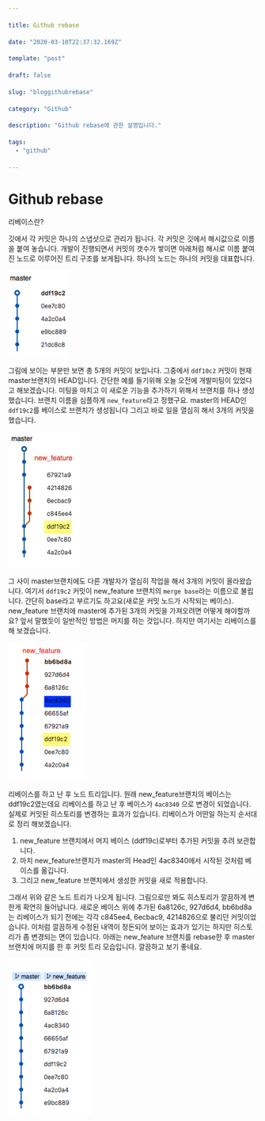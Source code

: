 ```yaml
---

title: Github rebase

date: "2020-03-10T22:37:32.169Z"

template: "post"

draft: false

slug: "bloggithubrebase"

category: "Github"

description: "Github rebase에 관한 설명입니다."

tags:
  - "github"

---
```

# Github rebase

리베이스란?

깃에서 각 커밋은 하나의 스냅샷으로 관리가 됩니다. 각 커밋은 깃에서 해시값으로 이름을 붙여 놓습니다. 개발이 진행되면서 커밋의 갯수가 쌓이면 아래처럼 해시로 이름 붙여진 노드로 이루어진 트리 구조를 보게됩니다. 하나의 노드는 하나의 커밋을 대표합니다. 

![gitrebase1](/media/gitrebase1.jpg)

그림에 보이는 부분만 보면 총 5개의 커밋이 보입니다. 그중에서 `ddf10c2` 커밋이 현재 master브랜치의 HEAD입니다. 간단한 예를 들기위해 오늘 오전에 개발미팅이 있었다고 해보겠습니다. 미팅을 마치고 이 새로운 기능을 추가하기 위해서 브랜치를 하나 생성했습니다. 브랜치 이름을 심플하게 `new_feature`라고 정했구요. master의 HEAD인 `ddf19c2`를 베이스로 브랜치가 생성됩니다 그리고 바로 일을 열심히 해서 3개의 커밋을 했습니다.

![gitrebase2](/media/gitrebase2.jpg)

그 사이 master브랜치에도 다른 개발자가 열심히 작업을 해서 3개의 커밋이 올라왔습니다. 여기서 `ddf19c2` 커밋이 new_feature 브랜치의 `merge base`라는 이름으로 불립니다. 간단히 base라고 부르기도 하고요(새로운 커밋 노드가 시작되는 베이스). new_feature 브랜치에 master에 추가된 3개의 커밋을 가져오려면 어떻게 해야할까요? 앞서 말했듯이 일반적인 방법은 머지를 하는 것입니다. 하지만 여기서는 리베이스를 해 보겠습니다.



![gitrebase3](/media/gitrebase3.jpg)

리베이스를 하고 난 후 노드 트리입니다. 원래 new_feature브랜치의 베이스는 ddf19c2였는데요 리베이스를  하고 난 후 베이스가 `4ac8340` 으로 변경이 되었습니다. 실제로 커밋된 히스토리를 변경하는 효과가 있습니다. 리베이스가 어떤일 하는지 순서대로 정리 해보겠습니다.

1. new_feature 브랜치에서 머지 베이스 (ddf19c)로부터 추가된 커밋을 추려 보관합니다.
2. 마치 new_feature브랜치가 master의 Head인 4ac8340에서 시작된 것처럼 베이스를 옮깁니다.
3. 그리고 new_feature 브랜치에서 생성한 커밋을 새로 적용합니다.

그래서 위와 같은 노드 트리가 나오게 됩니다. 그림으로만 봐도 히스토리가 깔끔하게 변한게 확연히 들어납니다. 새로운 베이스 위에 추가된 6a8126c, 927d6d4, bb6bd8a는 리베이스가 되기 전에는 각각 c845ee4, 6ecbac9, 4214826으로 불리던 커밋이었습니다. 이처럼 깔끔하게 수정된 내역이 정돈되어 보이는 효과가 있기는 하지만 히스토리가 좀 변경되는 면이 있습니다. 아래는 new_feature 브랜치를 rebase한 후 master 브랜치에 머지를 한 후 커밋 트리 모습입니다. 깔끔하고 보기 좋네요.

![gitrebase4](/media/gitrebase4.jpg)

